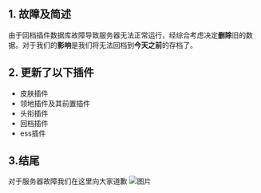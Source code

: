 ## 1. 故障及简述
由于回档插件数据库故障导致服务器无法正常运行，经综合考虑决定**删除**旧的数据。对于我们的**影响**是我们将无法回档到**今天之前**的存档了。
## 2. 更新了以下插件
- 皮肤插件
- 领地插件及其前置插件
- 头衔插件
- 回档插件
- ess插件
## 3.结尾
对于服务器故障我们在这里向大家道歉
![图片](https://mcpcc.fun/static/picture/srv2.png)